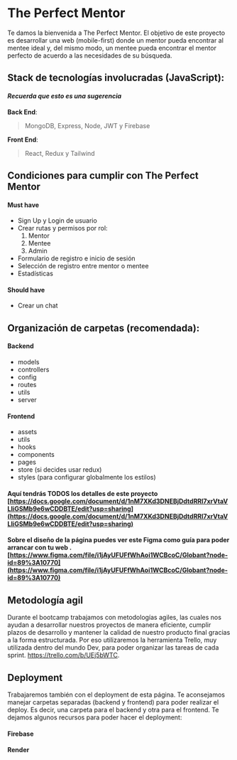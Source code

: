 # The Perfect Mentor

Te damos la bienvenida a The Perfect Mentor. El objetivo de este proyecto es desarrollar una web (mobile-first) donde un mentor pueda encontrar al mentee ideal y, del mismo modo, un mentee pueda encontrar el mentor perfecto de acuerdo a las necesidades de su búsqueda.

## Stack de tecnologías involucradas (JavaScript):
#### _Recuerda que esto es una sugerencia_
**Back End**: 
> MongoDB, Express, Node, JWT y Firebase

**Front End**:
> React, Redux y Tailwind

## Condiciones para cumplir con The Perfect Mentor

#### **Must have**
- Sign Up y Login de usuario
- Crear rutas y permisos por rol:
  1. Mentor
  2. Mentee
  3. Admin
- Formulario de registro e inicio de sesión
- Selección de registro entre mentor o mentee
- Estadísticas


#### **Should have**

- Crear un chat


## Organización de carpetas (recomendada):

#### **Backend**
- models
- controllers
- config
- routes
- utils
- server


#### **Frontend**

- assets
- utils
- hooks
- components
- pages
- store (si decides usar redux)
- styles (para configurar globalmente los estilos)

#### Aquí tendrás TODOS los detalles de este proyecto [https://docs.google.com/document/d/1nM7XKd3DNEBjDdtdRRl7xrVtaVLIiGSMb9e6wCDDBTE/edit?usp=sharing](https://docs.google.com/document/d/1nM7XKd3DNEBjDdtdRRl7xrVtaVLIiGSMb9e6wCDDBTE/edit?usp=sharing)

#### Sobre el diseño de la página puedes ver este Figma como guía para poder arrancar con tu web .[https://www.figma.com/file/i1jAyUFUFfWhAoi1WCBcoC/Globant?node-id=89%3A10770](https://www.figma.com/file/i1jAyUFUFfWhAoi1WCBcoC/Globant?node-id=89%3A10770)


## Metodología agil

Durante el bootcamp trabajamos con metodologías agiles, las cuales nos ayudan a desarrollar nuestros proyectos de manera eficiente, cumplir plazos de desarrollo y mantener la calidad de nuestro producto final gracias a la forma estructurada. Por eso utilizaremos la herramienta Trello, muy utilizada dentro del mundo Dev, para poder organizar las tareas de cada sprint. https://trello.com/b/UEj5bWTC.


## Deployment

Trabajaremos también con el deployment de esta página. Te aconsejamos manejar carpetas separadas (backend y frontend) para poder realizar el deploy. Es decir, una carpeta para el backend y otra para el frontend. Te dejamos algunos recursos para poder hacer el deployment:

#### Firebase

#### Render
